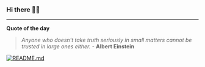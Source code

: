 ### Hi there 👋🏻


---

**Quote of the day**

> *Anyone who doesn't take truth seriously in small matters cannot be trusted in large ones either.* - **Albert Einstein** 

[![README.md](https://github.com/marcolovazzano/marcolovazzano/actions/workflows/readme.yml/badge.svg?branch=main)](https://github.com/marcolovazzano/marcolovazzano/actions/workflows/readme.yml)
